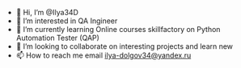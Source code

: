 - 👋 Hi, I’m @Ilya34D
- 👀 I’m interested in QA Ingineer
- 🌱 I’m currently learning  Online courses skillfactory on Python Automation Tester (QAP)
- 💞️ I’m looking to collaborate on  interesting projects and learn new
- 📫 How to reach me  email ilya-dolgov34@yandex.ru


<!---
Ilya34D/Ilya34D is a ✨ special ✨ repository because its `README.md` (this file) appears on your GitHub profile.
You can click the Preview link to take a look at your changes.
--->
